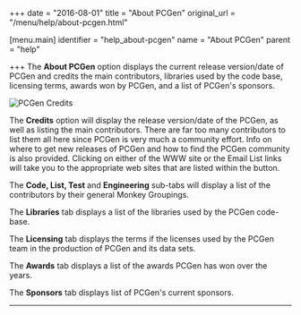 +++
date = "2016-08-01"
title = "About PCGen"
original_url = "/menu/help/about-pcgen.html"

[menu.main]
    identifier = "help_about-pcgen"
    name = "About PCGen"
    parent = "help"
    
+++
The **About PCGen** option displays the current release version/date of
PCGen and credits the main contributors, libraries used by the code
base, licensing terms, awards won by PCGen, and a list of PCGen's
sponsors.

![PCGen Credits](../../images/menus/help/menu_help_06_01_credits.png)

The **Credits** option will display the release version/date of the
PCGen, as well as listing the main contributors. There are far too many
contributors to list them all here since PCGen is very much a community
effort. Info on where to get new releases of PCGen and how to find the
PCGen community is also provided. Clicking on either of the WWW site or
the Email List links will take you to the appropriate web sites that are
listed within the button.

The **Code, List, Test** and **Engineering** sub-tabs will display a
list of the contributors by their general Monkey Groupings.

The **Libraries** tab displays a list of the libraries used by the PCGen
code-base.

The **Licensing** tab displays the terms if the licenses used by the
PCGen team in the production of PCGen and its data sets.

The **Awards** tab displays a list of the awards PCGen has won over the
years.

The **Sponsors** tab displays list of PCGen's current sponsors.

------------------------------------------------------------------------



